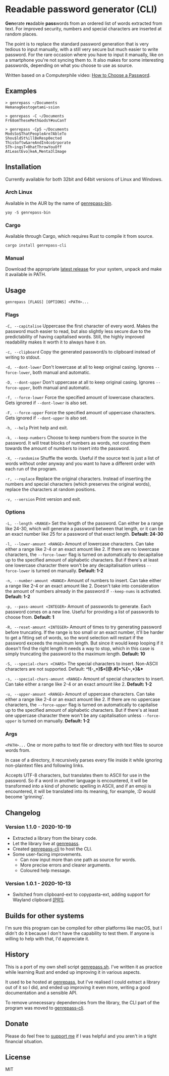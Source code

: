 # Readable password generator (CLI)

**Gen**erate **re**adable **pass**words from an ordered list of words extracted from text. For improved security, numbers and special characters are inserted at random places.

The point is to replace the standard password generation that is very tedious to input manually, with a still very secure but much easier to write password. For the rare occasion where you have to input it manually, like on a smartphone you're not syncing them to. It also makes for some interesting passwords, depending on what you choose to use as source.

Written based on a Computerphile video: [How to Choose a Password](https://youtu.be/3NjQ9b3pgIg).

## Examples

```
> genrepass ~/Documents
Hemanag6estogetami~ssion

> genrepass -C ~/Documents
Fr68omTheseMeth&odsY#ouCanT

> genrepass -Cp5 ~/Documents
ModsSo$ThatPeopleAre7AbleTo
Shou$ldSt%illBeResp0ected
ThisSoftw&areAndIn4co$rporate
5Th~ingsT<0hatThrowYouOff
AtLeastEvo]keA,Menta3lImage
```

## Installation

Currently available for both 32bit and 64bit versions of Linux and Windows.

### Arch Linux

Available in the AUR by the name of [genrepass-bin](https://aur.archlinux.org/packages/genrepass-bin/).

`yay -S genrepass-bin`

### Cargo

Available through Cargo, which requires Rust to compile it from source.

`cargo install genrepass-cli`

### Manual

Download the appropriate [latest release](https://github.com/AlexChaplinBraz/genrepass-cli/releases/latest) for your system, unpack and make it available in PATH.

## Usage

`genrepass [FLAGS] [OPTIONS] <PATH>...`

### Flags

`-C, --capitalise` Uppercase the first character of every word. Makes the password much easier to read, but also slightly less secure due to the predictability of having capitalised words. Still, the highly improved readability makes it worth it to always have it on.

`-c, --clipboard` Copy the generated password/s to clipboard instead of writing to stdout.

`-d, --dont-lower` Don't lowercase at all to keep original casing. Ignores `--force-lower`, both manual and automatic.

`-D, --dont-upper` Don't uppercase at all to keep original casing. Ignores `--force-upper`, both manual and automatic.

`-f, --force-lower` Force the specified amount of lowercase characters. Gets ignored if `--dont-lower` is also set.

`-F, --force-upper` Force the specified amount of uppercase characters. Gets ignored if `--dont-upper` is also set.

`-h, --help` Print help and exit.

`-k, --keep-numbers` Choose to keep numbers from the source in the password. It will treat blocks of numbers as words, not counting them towards the amount of numbers to insert into the password.

`-X, --randomise` Shuffle the words. Useful if the source text is just a list of words without order anyway and you want to have a different order with each run of the program.

`-r, --replace` Replace the original characters. Instead of inserting the numbers and special characters (which preserves the original words), replace the characters at random positions.

`-v, --version` Print version and exit.


### Options

`-L, --length <RANGE>` Set the length of the password. Can either be a range like 24-30, which will generate a password between that length, or it can be an exact number like 25 for a password of that exact length. **Default: 24-30**

`-l, --lower-amount <RANGE>` Amount of lowercase characters. Can take either a range like 2-4 or an exact amount like 2. If there are no lowercase characters, the `--force-lower` flag is turned on automatically to decapitalise up to the specified amount of alphabetic characters. But if there's at least one lowercase character there won't be any decapitalisation unless `--force-lower` is turned on manually. **Default: 1-2**

`-n, --number-amount <RANGE>` Amount of numbers to insert. Can take either a range like 2-4 or an exact amount like 2. Doesn't take into consideration the amount of numbers already in the password if `--keep-nums` is activated. **Default: 1-2**

`-p, --pass-amount <INTEGER>` Amount of passwords to generate. Each password comes on a new line. Useful for providing a list of passwords to choose from. **Default: 1**

`-R, --reset-amount <INTEGER>` Amount of times to try generating password before truncating. If the range is too small or an exact number, it'll be harder to get a fitting set of words, so the word selection will restart if the password exceeds the maximum length. But since it would keep looping if it doesn't find the right length it needs a way to stop, which in this case is simply truncating the password to the maximum length. **Default: 10**

`-S, --special-chars <CHARS>` The special characters to insert. Non-ASCII characters are not supported. Default: **^!(-_=)$<\[@.#\]>%{~,+}&\***

`-s, --special-chars-amount <RANGE>` Amount of special characters to insert. Can take either a range like 2-4 or an exact amount like 2. **Default: 1-2**

`-u, --upper-amount <RANGE>` Amount of uppercase characters. Can take either a range like 2-4 or an exact amount like 2. If there are no uppercase characters, the `--force-upper` flag is turned on automatically to capitalise up to the specified amount of alphabetic characters. But if there's at least one uppercase character there won't be any capitalisation unless `--force-upper` is turned on manually. **Default: 1-2**

### Args

`<PATH>...` One or more paths to text file or directory with text files to source words from.

In case of a directory, it recursively parses every file inside it while ignoring non-plaintext files and following links.

Accepts UTF-8 characters, but translates them to ASCII for use in the password. So if a word in another language is encountered, it will be transformed into a kind of phonetic spelling in ASCII, and if an emoji is encountered, it will be translated into its meaning, for example, :D would become 'grinning'.

## Changelog

### Version 1.1.0 - 2020-10-19

- Extracted a library from the binary code.
- Let the library live at [genrepass](https://github.com/AlexChaplinBraz/genrepass).
- Created [genrepass-cli](https://github.com/AlexChaplinBraz/genrepass-cli) to host the CLI.
- Some user-facing improvements.
    - Can now input more than one path as source for words.
    - More precise errors and clearer arguments.
    - Coloured help message.

### Version 1.0.1 - 2020-10-13

- Switched from clipboard-ext to copypasta-ext, adding support for Wayland clipboard [[PR1]](https://github.com/AlexChaplinBraz/genrepass/pull/1).

## Builds for other systems

I'm sure this program can be compiled for other platforms like macOS, but I didn't do it because I don't have the capability to test them. If anyone is willing to help with that, I'd appreciate it.

## History

This is a port of my own shell script [genrepass.sh](https://github.com/AlexChaplinBraz/genrepass.sh). I've written it as practice while learning Rust and ended up improving it in various aspects.

It used to be hosted at [genrepass](https://github.com/AlexChaplinBraz/genrepass), but I've realised I could extract a library out of it so I did, and ended up improving it even more, writing a good documentation and a sensible API.

To remove unnecessary dependencies from the library, the CLI part of the program was moved to [genrepass-cli](https://github.com/AlexChaplinBraz/genrepass-cli).

## Donate

Please do feel free to [support me](https://alexchaplinbraz.com/donate) if I was helpful and you aren't in a tight financial situation.

## License

MIT
